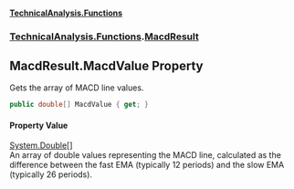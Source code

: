#### [TechnicalAnalysis\.Functions](Atypical.TechnicalAnalysis.Functions.md 'Atypical\.TechnicalAnalysis\.Functions')
### [TechnicalAnalysis\.Functions](Atypical.TechnicalAnalysis.Functions.md#TechnicalAnalysis.Functions 'TechnicalAnalysis\.Functions').[MacdResult](MacdResult.md 'TechnicalAnalysis\.Functions\.MacdResult')

## MacdResult\.MacdValue Property

Gets the array of MACD line values\.

```csharp
public double[] MacdValue { get; }
```

#### Property Value
[System\.Double](https://docs.microsoft.com/en-us/dotnet/api/System.Double 'System\.Double')[\[\]](https://docs.microsoft.com/en-us/dotnet/api/System.Array 'System\.Array')  
An array of double values representing the MACD line, calculated as the difference
between the fast EMA \(typically 12 periods\) and the slow EMA \(typically 26 periods\)\.